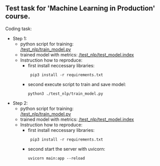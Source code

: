 ## Test task for 'Machine Learning in Production' course.

Coding task:
 - Step 1:
   - python script for training:\
     [/test_nlp/train_model.py](https://github.com/oshi192/test_task_prjctr/blob/main/test_nlp/train_model.py)
   - trained model with metrics:
     [/test_nlp/test_model.index]()
   - Instruction how to reproduce:
     - first install neccessary libraries:
       ```antlrv4
        pip3 install -r requirements.txt
       ```
     - second execute script to train and save model:
       ```antlrv4
       python3 ./test_nlp/train_model.py
       ```
- Step 2:
   - python script for training:\
     [/test_nlp/train_model.py](https://github.com/oshi192/test_task_prjctr/blob/main/test_nlp/train_model.py)
   - trained model with metrics:
     [/test_nlp/test_model.index]()
   - Instruction how to reproduce:
     - first install neccessary libraries:
       ```antlrv4
        pip3 install -r requirements.txt
       ```
     - second start the server with uvicorn:
       ```antlrv4
       uvicorn main:app --reload
       ```
